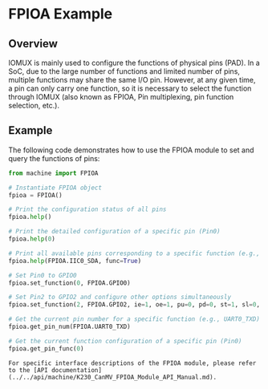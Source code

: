 # FPIOA Example

## Overview

IOMUX is mainly used to configure the functions of physical pins (PAD). In a SoC, due to the large number of functions and limited number of pins, multiple functions may share the same I/O pin. However, at any given time, a pin can only carry one function, so it is necessary to select the function through IOMUX (also known as FPIOA, Pin multiplexing, pin function selection, etc.).

## Example

The following code demonstrates how to use the FPIOA module to set and query the functions of pins:

```python
from machine import FPIOA

# Instantiate FPIOA object
fpioa = FPIOA()

# Print the configuration status of all pins
fpioa.help()

# Print the detailed configuration of a specific pin (Pin0)
fpioa.help(0)

# Print all available pins corresponding to a specific function (e.g., IIC0_SDA)
fpioa.help(FPIOA.IIC0_SDA, func=True)

# Set Pin0 to GPIO0
fpioa.set_function(0, FPIOA.GPIO0)

# Set Pin2 to GPIO2 and configure other options simultaneously
fpioa.set_function(2, FPIOA.GPIO2, ie=1, oe=1, pu=0, pd=0, st=1, sl=0, ds=7)

# Get the current pin number for a specific function (e.g., UART0_TXD)
fpioa.get_pin_num(FPIOA.UART0_TXD)

# Get the current function configuration of a specific pin (Pin0)
fpioa.get_pin_func(0)
```

```{admonition} Tip
For specific interface descriptions of the FPIOA module, please refer to the [API documentation](../../api/machine/K230_CanMV_FPIOA_Module_API_Manual.md).
```
